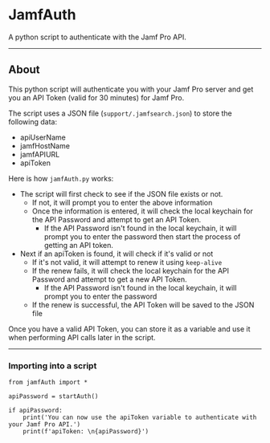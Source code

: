 # JamfAuth

A python script to authenticate with the Jamf Pro API.

----
## About
This python script will authenticate you with your Jamf Pro server and get you an API Token (valid for 30 minutes) for Jamf Pro. 

The script uses a JSON file (`support/.jamfsearch.json`) to store the following data:
 - apiUserName
 - jamfHostName
 - jamfAPIURL
 - apiToken

Here is how `jamfAuth.py` works:
 - The script will first check to see if the JSON file exists or not. 
   - If not, it will prompt you to enter the above information
   - Once the information is entered, it will check the local keychain for the API Password and attempt to get an API Token.
     - If the API Password isn't found in the local keychain, it will prompt you to enter the password then start the process of getting an API token.
 - Next if an apiToken is found, it will check if it's valid or not
   - If it's not valid, it will attempt to renew it using `keep-alive`
   - If the renew fails, it will check the local keychain for the API Password and attempt to get a new API Token.
     - If the API Password isn't found in the local keychain, it will prompt you to enter the password
   - If the renew is successful, the API Token will be saved to the JSON file

Once you have a valid API Token, you can store it as a variable and use it when performing API calls later in the script.

---
### Importing into a script
```
from jamfAuth import *

apiPassword = startAuth()

if apiPassword:
    print('You can now use the apiToken variable to authenticate with your Jamf Pro API.')
    print(f'apiToken: \n{apiPassword}')
```